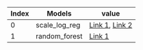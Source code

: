 | Index | Models | value | 
| ----- | ----- | ----- | 
| 0 | scale_log_reg | [Link 1](https://scikit-learn.org/stable/modules/generated/sklearn.preprocessing.StandardScaler.html), [Link 2](https://scikit-learn.org/stable/modules/generated/sklearn.linear_model.LogisticRegressionCV.html) | 
| 1 | random_forest | [Link 1](https://scikit-learn.org/stable/modules/generated/sklearn.ensemble.RandomForestClassifier.html) | 
